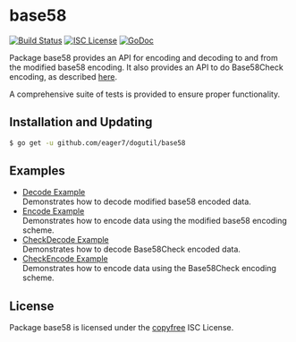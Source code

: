 base58
==========

[![Build Status](https://travis-ci.org/eager7/dogutil.svg?branch=master)](https://travis-ci.org/eager7/dogutil)
[![ISC License](http://img.shields.io/badge/license-ISC-blue.svg)](http://copyfree.org)
[![GoDoc](https://img.shields.io/badge/godoc-reference-blue.svg)](http://godoc.org/github.com/eager7/dogutil/base58)

Package base58 provides an API for encoding and decoding to and from the
modified base58 encoding.  It also provides an API to do Base58Check encoding,
as described [here](https://en.bitcoin.it/wiki/Base58Check_encoding).

A comprehensive suite of tests is provided to ensure proper functionality.

## Installation and Updating

```bash
$ go get -u github.com/eager7/dogutil/base58
```

## Examples

* [Decode Example](http://godoc.org/github.com/eager7/dogutil/base58#example-Decode)  
  Demonstrates how to decode modified base58 encoded data.
* [Encode Example](http://godoc.org/github.com/eager7/dogutil/base58#example-Encode)  
  Demonstrates how to encode data using the modified base58 encoding scheme.
* [CheckDecode Example](http://godoc.org/github.com/eager7/dogutil/base58#example-CheckDecode)  
  Demonstrates how to decode Base58Check encoded data.
* [CheckEncode Example](http://godoc.org/github.com/eager7/dogutil/base58#example-CheckEncode)  
  Demonstrates how to encode data using the Base58Check encoding scheme.

## License

Package base58 is licensed under the [copyfree](http://copyfree.org) ISC
License.
